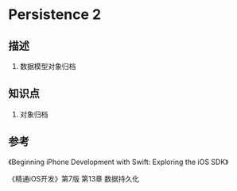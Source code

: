 # Persistence 2

## 描述

1. 数据模型对象归档

## 知识点

1. 对象归档

## 参考

《Beginning iPhone Development with Swift: Exploring the iOS SDK》

《精通iOS开发》第7版 第13章 数据持久化
